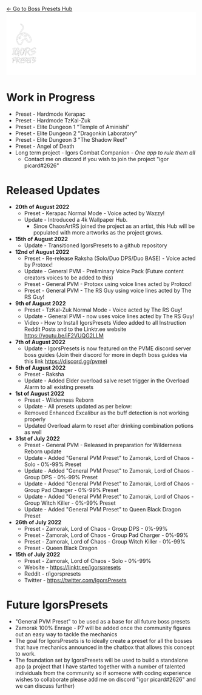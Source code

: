 [← Go to Boss Presets Hub](https://github.com/IgorsCC/afkwarden-presets/blob/master/readme.md)  
<img src="assets/imgs/Roadmap%20banner.png" width=500>   

# Work in Progress  
- Preset - Hardmode Kerapac
- Preset - Hardmode TzKal-Zuk  
- Preset - Elite Dungeon 1 "Temple of Aminishi"  
- Preset - Elite Dungeon 2 "Dragonkin Laboratory"  
- Preset - Elite Dungeon 3 "The Shadow Reef"  
- Preset - Angel of Death  
- Long term project - Igors Combat Companion - _One app to rule them all_ 
  - Contact me on discord if you wish to join the project "igor picard#2626"  
# Released Updates
- **20th of August 2022**
  - Preset - Kerapac Normal Mode - Voice acted by Wazzy!
  - Update - Introduced a 4k Wallpaper Hub.
    - Since ChaosArtRS joined the project as an artist, this Hub will be populated with more artworks as the project grows.
- **15th of August 2022**
  - Update - Transitioned IgorsPresets to a github repository
- **12nd of August 2022**
  - Preset - Re-release Raksha (Solo/Duo DPS/Duo BASE) - Voice acted by Protoxx!
  - Update - General PVM - Preliminary Voice Pack (Future content creators voices to be added to this)
  - Preset - General PVM - Protoxx using voice lines acted by Protoxx!
  - Preset - General PVM - The RS Guy using voice lines acted by The RS Guy!
- **9th of August 2022**
  - Preset - TzKal-Zuk Normal Mode - Voice acted by The RS Guy!
  - Update - General PVM - now uses voice lines acted by The RS Guy!
  - Video - How to Install IgorsPresets Video added to all Instruction Reddit Posts and to the Linktr.ee website  https://youtu.be/iF2VUQG2LLM
- **7th of August 2022**
  - Update - IgorsPresets is now featured on the PVME discord server boss guides (Join their discord for more in depth boss guides via this link https://discord.gg/pvme)
- **5th of August 2022**
  - Preset - Raksha
  - Update - Added Elder overload salve reset trigger in the Overload Alarm to all existing presets
- **1st of August 2022**
  - Preset - Wilderness Reborn
  - Update - All presets updated as per below:
  - Removed Enhanced Excalibur as the buff detection is not working properly
  - Updated Overload alarm to reset after drinking combination potions as well
- **31st of July 2022**
  - Preset - General PVM - Released in preparation for Wilderness Reborn update
  - Update - Added "General PVM Preset" to Zamorak, Lord of Chaos - Solo - 0%-99% Preset
  - Update - Added "General PVM Preset" to Zamorak, Lord of Chaos - Group DPS - 0%-99% Preset
  - Update - Added "General PVM Preset" to Zamorak, Lord of Chaos - Group Pad Charger - 0%-99% Preset
  - Update - Added "General PVM Preset" to Zamorak, Lord of Chaos - Group Witch Killer - 0%-99% Preset
  - Update - Added "General PVM Preset" to Queen Black Dragon Preset
- **26th of July 2022**
  - Preset - Zamorak, Lord of Chaos - Group DPS - 0%-99%
  - Preset - Zamorak, Lord of Chaos - Group Pad Charger - 0%-99%
  - Preset - Zamorak, Lord of Chaos - Group Witch Killer - 0%-99%
  - Preset - Queen Black Dragon
- **15th of July 2022**
  - Preset - Zamorak, Lord of Chaos - Solo - 0%-99%
  - Website - https://linktr.ee/igorspresets
  - Reddit - r/igorspresets
  - Twitter - https://twitter.com/IgorsPresets
# Future IgorsPresets
- "General PVM Preset" to be used as a base for all future boss presets
- Zamorak 100% Enrage - P7 will be added once the community figures out an easy way to tackle the mechanics
- The goal for IgorsPresets is to ideally create a preset for all the bosses that have mechanics announced in the chatbox that allows this concept to work.
- The foundation set by IgorsPresets will be used to build a standalone app (a project that I have started together with a number of talented individuals from the community so if someone with coding experience wishes to collaborate please add me on discord "igor picard#2626" and we can discuss further)
